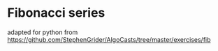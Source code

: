 # Fibonacci series

adapted for python from https://github.com/StephenGrider/AlgoCasts/tree/master/exercises/fib
